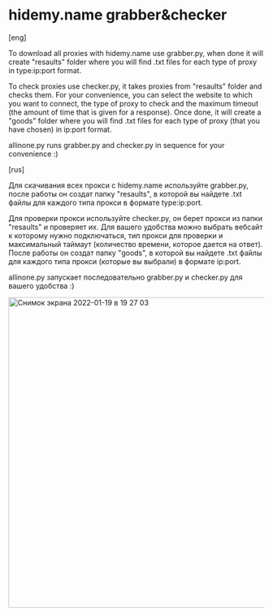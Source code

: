 # hidemy.name grabber&amp;checker 

[eng]

To download all proxies with hidemy.name use grabber.py, when done it will create "resaults" folder where you will find .txt files for each type of proxy in type:ip:port format.

To check proxies use checker.py, it takes proxies from "resaults" folder and checks them. For your convenience, you can select the website to which you want to connect, the type of proxy to check and the maximum timeout (the amount of time that is given for a response). Once done, it will create a "goods" folder where you will find .txt files for each type of proxy (that you have chosen) in ip:port format.

allinone.py runs grabber.py and checker.py in sequence for your convenience :)

[rus]

Для скачивания всех прокси с hidemy.name используйте grabber.py, после работы он создат папку "resaults", в которой вы найдете .txt файлы для каждого типа прокси в формате type:ip:port. 

Для проверки прокси используйте checker.py, он берет прокси из папки "resaults" и проверяет их. Для вашего удобства можно выбрать вебсайт к которому нужно подключаться, тип прокси для проверки и максимальный таймаут (количество времени, которое дается на ответ). После работы он создат папку "goods", в которой вы найдете .txt файлы для каждого типа прокси (которые вы выбрали) в формате ip:port. 

allinone.py запускает последовательно grabber.py и checker.py для вашего удобства :)


<img width="611" alt="Снимок экрана 2022-01-19 в 19 27 03" src="https://user-images.githubusercontent.com/95444830/150172811-056eb1ae-b6fb-4436-af93-952ec29c609c.png">
